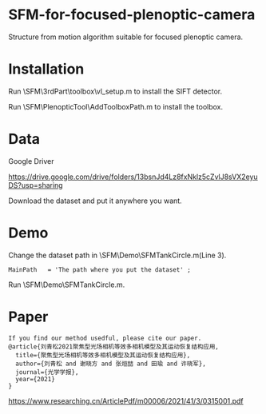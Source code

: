 # SFM-for-focused-plenoptic-camera
Structure from motion algorithm suitable for focused plenoptic camera.
# Installation
Run \SFM\3rdPart\toolbox\vl_setup.m to install the SIFT detector.

Run \SFM\PlenopticTool\AddToolboxPath.m  to install the toolbox.

# Data
Google Driver

https://drive.google.com/drive/folders/13bsnJd4Lz8fxNklz5cZvlJ8sVX2eyuDS?usp=sharing

Download the dataset and put it anywhere you want.
# Demo 
Change the dataset path in \SFM\Demo\SFMTankCircle.m(Line 3).

`MainPath   = 'The path where you put the dataset' ;  `


Run \SFM\Demo\SFMTankCircle.m.

# Paper
```
If you find our method usedful, please cite our paper.
@article{刘青松2021聚焦型光场相机等效多相机模型及其运动恢复结构应用,
  title={聚焦型光场相机等效多相机模型及其运动恢复结构应用},
  author={刘青松 and 谢晓方 and 张烜喆 and 田瑜 and 许晓军},
  journal={光学学报},
  year={2021}
}
```
https://www.researching.cn/ArticlePdf/m00006/2021/41/3/0315001.pdf
